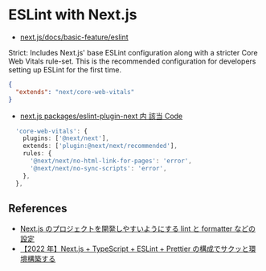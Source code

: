 # ESLint with Next.js

- [next.js/docs/basic-feature/eslint](https://github.com/vercel/next.js/blob/canary/docs/basic-features/eslint.md)

Strict: Includes Next.js' base ESLint configuration along with a stricter Core Web Vitals rule-set. This is the recommended configuration for developers setting up ESLint for the first time.

```json
{
  "extends": "next/core-web-vitals"
}
```

- [next.js packages/eslint-plugin-next 内 該当 Code](https://github.com/vercel/next.js/blob/22ea7d99095cee37b327c5c674a78d893b95d38c/packages/eslint-plugin-next/src/index.ts#L52)

```ts
  'core-web-vitals': {
    plugins: ['@next/next'],
    extends: ['plugin:@next/next/recommended'],
    rules: {
      '@next/next/no-html-link-for-pages': 'error',
      '@next/next/no-sync-scripts': 'error',
    },
  },
```

## References

- [Next.js のプロジェクトを開発しやすいようにする lint と formatter などの設定](https://zenn.dev/brachio_takumi/articles/a8fecd8b1b2742)
- [【2022 年】Next.js + TypeScript + ESLint + Prettier の構成でサクッと環境構築する](https://zenn.dev/hungry_goat/articles/b7ea123eeaaa44)
